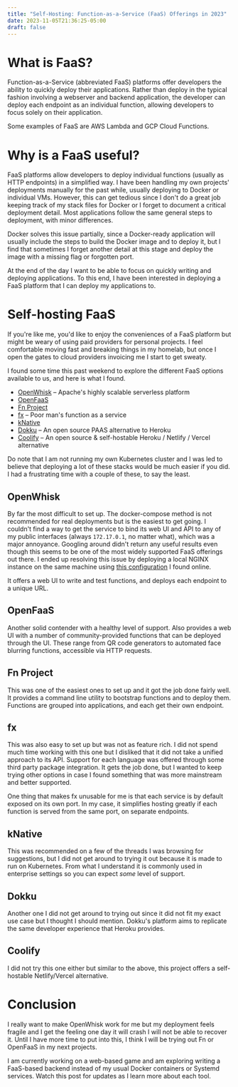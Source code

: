 ```yaml
---
title: "Self-Hosting: Function-as-a-Service (FaaS) Offerings in 2023"
date: 2023-11-05T21:36:25-05:00
draft: false
---
```


# What is FaaS?

Function-as-a-Service (abbreviated FaaS) platforms offer developers the ability to quickly deploy their applications. Rather than deploy in the typical fashion involving a webserver and backend application, the developer can deploy each endpoint as an individual function, allowing developers to focus solely on their application.

Some examples of FaaS are AWS Lambda and GCP Cloud Functions.

# Why is a FaaS useful?

FaaS platforms allow developers to deploy individual functions (usually as HTTP endpoints) in a simplified way. I have been handling my own projects' deployments manually for the past while, usually deploying to Docker or individual VMs. However, this can get tedious since I don't do a great job keeping track of my stack files for Docker or I forget to document a critical deployment detail. Most applications follow the same general steps to deployment, with minor differences.

Docker solves this issue partially, since a Docker-ready application will usually include the steps to build the Docker image and to deploy it, but I find that sometimes I forget another detail at this stage and deploy the image with a missing flag or forgotten port.

At the end of the day I want to be able to focus on quickly writing and deploying applications. To this end, I have been interested in deploying a FaaS platform that I can deploy my applications to.

# Self-hosting FaaS

If you're like me, you'd like to enjoy the conveniences of a FaaS platform but might be weary of using paid providers for personal projects. I feel comfortable moving fast and breaking things in my homelab, but once I open the gates to cloud providers invoicing me I start to get sweaty.

I found some time this past weekend to explore the different FaaS options available to us, and here is what I found.

* [OpenWhisk](https://github.com/apache/openwhisk) – Apache's highly scalable serverless platform
* [OpenFaaS](https://github.com/openfaas/faas)
* [Fn Project](https://fnproject.io/)
* [fx](https://github.com/metrue/fx) – Poor man's function as a service
* [kNative](https://knative.dev/docs/)
* [Dokku](https://dokku.com/) – An open source PAAS alternative to Heroku
* [Coolify](https://coolify.io/) – An open source & self-hostable Heroku / Netlify / Vercel alternative

Do note that I am not running my own Kubernetes cluster and I was led to believe that deploying a lot of these stacks would be much easier if you did. I had a frustrating time with a couple of these, to say the least.

## OpenWhisk

By far the most difficult to set up. The docker-compose method is not recommended for real deployments but is the easiest to get going. I couldn't find a way to get the service to bind its web UI and API to any of my public interfaces (always `172.17.0.1`, no matter what), which was a major annoyance. Googling around didn't return any useful results even though this seems to be one of the most widely supported FaaS offerings out there. I ended up resolving this issue by deploying a local NGINX instance on the same machine using [this configuration](https://gist.github.com/tluyben/b33548e1a3b8ed120312369fa67fb522) I found online.

It offers a web UI to write and test functions, and deploys each endpoint to a unique URL.

## OpenFaaS

Another solid contender with a healthy level of support. Also provides a web UI with a number of community-provided functions that can be deployed through the UI. These range from QR code generators to automated face blurring functions, accessible via HTTP requests.

## Fn Project

This was one of the easiest ones to set up and it got the job done fairly well. It provides a command line utility to bootstrap functions and to deploy them. Functions are grouped into applications, and each get their own endpoint.

## fx

This was also easy to set up but was not as feature rich. I did not spend much time working with this one but I disliked that it did not take a unified approach to its API. Support for each language was offered through some third party package integration. It gets the job done, but I wanted to keep trying other options in case I found something that was more mainstream and better supported.

One thing that makes fx unusable for me is that each service is by default exposed on its own port. In my case, it simplifies hosting greatly if each function is served from the same port, on separate endpoints.

## kNative

This was recommended on a few of the threads I was browsing for suggestions, but I did not get around to trying it out because it is made to run on Kubernetes. From what I understand it is commonly used in enterprise settings so you can expect *some* level of support.

## Dokku

Another one I did not get around to trying out since it did not fit my exact use case but I thought I should mention. Dokku's platform aims to replicate the same developer experience that Heroku provides.

## Coolify

I did not try this one either but similar to the above, this project offers a self-hostable Netlify/Vercel alternative.

# Conclusion

I really want to make OpenWhisk work for me but my deployment feels fragile and I get the feeling one day it will crash I will not be able to recover it. Until I have more time to put into this, I think I will be trying out Fn or OpenFaaS in my next projects.

I am currently working on a web-based game and am exploring writing a FaaS-based backend instead of my usual Docker containers or Systemd services. Watch this post for updates as I learn more about each tool.
